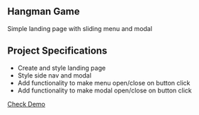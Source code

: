 ## Hangman Game

Simple landing page with sliding menu and modal

## Project Specifications

- Create and style landing page
- Style side nav and modal
- Add functionality to make menu open/close on button click
- Add functionality to make modal open/close on button click

[Check Demo](https://wwdbsh.github.io/vanilla-js-projects/projects/hangman-game/)